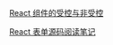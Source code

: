 [React 组件的受控与非受控](https://zhuanlan.zhihu.com/p/536322574)

[React 表单源码阅读笔记](https://zhuanlan.zhihu.com/p/352181528)